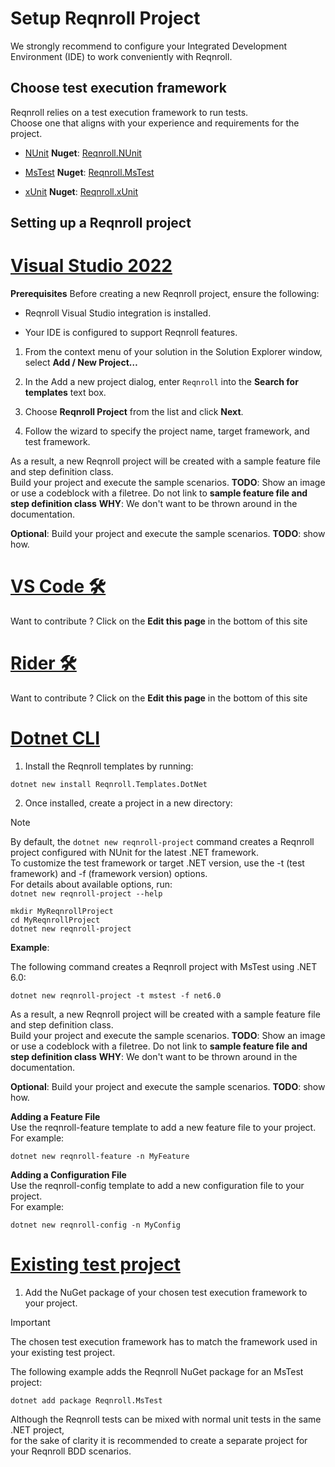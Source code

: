 # Setup Reqnroll Project

We strongly recommend to configure your Integrated Development Environment (IDE) to work conveniently with Reqnroll.

## Choose test execution framework

Reqnroll relies on a test execution framework to run tests.  
Choose one that aligns with your experience and requirements for the project.

- [NUnit](https://nunit.org/) **Nuget**: [Reqnroll.NUnit](https://www.nuget.org/packages/Reqnroll.NUnit)

- [MsTest](https://learn.microsoft.com/en-us/dotnet/core/testing/unit-testing-csharp-with-mstest) **Nuget**: [Reqnroll.MsTest](https://www.nuget.org/packages/Reqnroll.MsTest)

- [xUnit](https://xunit.net/) **Nuget**: [Reqnroll.xUnit](https://www.nuget.org/packages/Reqnroll.xUnit)

## Setting up a Reqnroll project

# [Visual Studio 2022](#tab/vs-2022)

**Prerequisites** Before creating a new Reqnroll project, ensure the following:

- Reqnroll Visual Studio integration is installed.

- Your IDE is configured to support Reqnroll features.

1. From the context menu of your solution in the Solution Explorer window, select **Add / New Project…**

2. In the Add a new project dialog, enter `Reqnroll` into the **Search for templates** text box.

3. Choose **Reqnroll Project** from the list and click **Next**.

4. Follow the wizard to specify the project name, target framework, and test framework.

As a result, a new Reqnroll project will be created with a sample feature file and step definition class.  
Build your project and execute the sample scenarios.
**TODO**: Show an image or use a codeblock with a filetree. Do not link to **sample feature file and step definition class**
**WHY**: We don't want to be thrown around in the documentation.

**Optional**: Build your project and execute the sample scenarios.
**TODO**: show how.

# [VS Code 🛠️](#tab/vs-code)

Want to contribute ? Click on the **Edit this page** in the bottom of this site

# [Rider 🛠️](#tab/rider)

Want to contribute ? Click on the **Edit this page** in the bottom of this site

# [Dotnet CLI](#tab/dotnet-cli)

1. Install the Reqnroll templates by running:

```shell
dotnet new install Reqnroll.Templates.DotNet
```

2. Once installed, create a project in a new directory:

> [!NOTE]
> By default, the `dotnet new reqnroll-project` command creates a Reqnroll project configured with NUnit for the latest .NET framework.  
> To customize the test framework or target .NET version, use the -t (test framework) and -f (framework version) options.  
> For details about available options, run:  
> `dotnet new reqnroll-project --help`

```shell
mkdir MyReqnrollProject  
cd MyReqnrollProject  
dotnet new reqnroll-project
```

**Example**:

The following command creates a Reqnroll project with MsTest using .NET 6.0:

```shell
dotnet new reqnroll-project -t mstest -f net6.0
```

As a result, a new Reqnroll project will be created with a sample feature file and step definition class.  
Build your project and execute the sample scenarios.
**TODO**: Show an image or use a codeblock with a filetree. Do not link to **sample feature file and step definition class**
**WHY**: We don't want to be thrown around in the documentation.

**Optional**: Build your project and execute the sample scenarios.
**TODO**: show how.

**Adding a Feature File**  
Use the reqnroll-feature template to add a new feature file to your project.  
For example:

```shell
dotnet new reqnroll-feature -n MyFeature
```

**Adding a Configuration File**  
Use the reqnroll-config template to add a new configuration file to your project.  
For example:

```shell
dotnet new reqnroll-config -n MyConfig
```

# [Existing test project](#tab/existing-test-project)

1. Add the NuGet package of your chosen test execution framework to your project.

> [!IMPORTANT]
> The chosen test execution framework has to match the framework used in your existing test project.

The following example adds the Reqnroll NuGet package for an MsTest project:

```shell
dotnet add package Reqnroll.MsTest
```

Although the Reqnroll tests can be mixed with normal unit tests in the same .NET project,  
for the sake of clarity it is recommended to create a separate project for your Reqnroll BDD scenarios.
